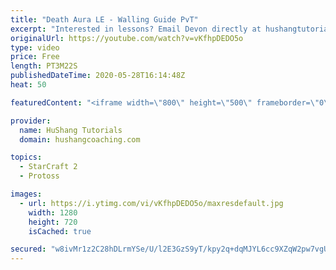 ```yaml
---
title: "Death Aura LE - Walling Guide PvT"
excerpt: "Interested in lessons? Email Devon directly at hushangtutorials@outlook.com ------------------------------------------------------------------------------------------------------- Want to support HuShang Tutorials directly? Patreon is a website where you can contribute a monthly donation that will help"
originalUrl: https://youtube.com/watch?v=vKfhpDEDO5o
type: video
price: Free
length: PT3M22S
publishedDateTime: 2020-05-28T16:14:48Z
heat: 50

featuredContent: "<iframe width=\"800\" height=\"500\" frameborder=\"0\" src=\"https://www.youtube.com/embed/vKfhpDEDO5o\" allow=\"accelerometer; autoplay; encrypted-media; gyroscope; picture-in-picture\" allowfullscreen></iframe>"

provider:
  name: HuShang Tutorials
  domain: hushangcoaching.com

topics:
  - StarCraft 2
  - Protoss

images:
  - url: https://i.ytimg.com/vi/vKfhpDEDO5o/maxresdefault.jpg
    width: 1280
    height: 720
    isCached: true

secured: "w8ivMr1z2C28hDLrmYSe/U/l2E3GzS9yT/kpy2q+dqMJYL6cc9XZqW2pw7vgUI7d62rFmutCrA490sV87vbmLKU4R+bCU0Aj7Ha0v6I3a827Umg9al03aXv2s0AWcVc/LQ1njyg3z8iArwzqDio3XezbmiyQUC7PgInLzz2IFF7U1rGRlQ4UBhx63wauj71p2qSGcO0Ou/z2pJRw9U9wCinF5nGzJahG9JNSPGQDAmIdLCRMPTol5yReK6Qm0LXQ2UNXl2xB93EXYuzmmz2v+lOtXHtswHZGxqQpZ6HyFi2aegDFtrhTI4h47CGwYPTXo8kUnmStJpfWfsVpAJCWMqR0NdjPnH8rPfXQ0Y9X1acFX0AMZtMp0je/Dgh3HhtDyULufByIudjwpKKBcXc4AzQt8Brdcyv0O5q/mjoRZtE=;KDDaFOK9ZqEzK6WG4azGBQ=="
---
```


